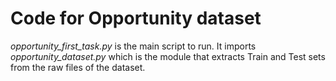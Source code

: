 # Code for Opportunity dataset

*opportunity_first_task.py* is the main script to run. It imports *opportunity_dataset.py* which is the module that extracts Train and Test sets from the raw files of the dataset.


